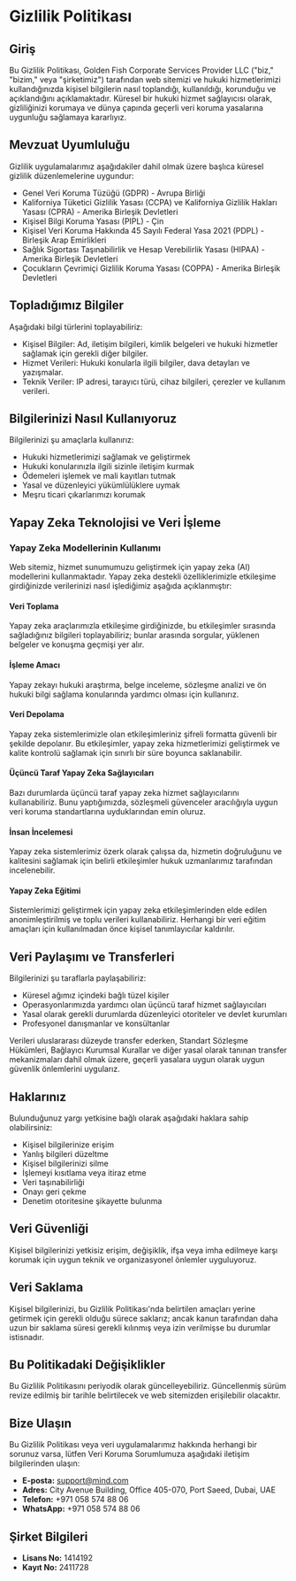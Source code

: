 # Gizlilik Politikası

## Giriş

Bu Gizlilik Politikası, Golden Fish Corporate Services Provider LLC ("biz," "bizim," veya "şirketimiz") tarafından web sitemizi ve hukuki hizmetlerimizi kullandığınızda kişisel bilgilerin nasıl toplandığı, kullanıldığı, korunduğu ve açıklandığını açıklamaktadır. Küresel bir hukuki hizmet sağlayıcısı olarak, gizliliğinizi korumaya ve dünya çapında geçerli veri koruma yasalarına uygunluğu sağlamaya kararlıyız.

## Mevzuat Uyumluluğu

Gizlilik uygulamalarımız aşağıdakiler dahil olmak üzere başlıca küresel gizlilik düzenlemelerine uygundur:

- Genel Veri Koruma Tüzüğü (GDPR) - Avrupa Birliği
- Kaliforniya Tüketici Gizlilik Yasası (CCPA) ve Kaliforniya Gizlilik Hakları Yasası (CPRA) - Amerika Birleşik Devletleri
- Kişisel Bilgi Koruma Yasası (PIPL) - Çin
- Kişisel Veri Koruma Hakkında 45 Sayılı Federal Yasa 2021 (PDPL) - Birleşik Arap Emirlikleri
- Sağlık Sigortası Taşınabilirlik ve Hesap Verebilirlik Yasası (HIPAA) - Amerika Birleşik Devletleri
- Çocukların Çevrimiçi Gizlilik Koruma Yasası (COPPA) - Amerika Birleşik Devletleri

## Topladığımız Bilgiler

Aşağıdaki bilgi türlerini toplayabiliriz:

- Kişisel Bilgiler: Ad, iletişim bilgileri, kimlik belgeleri ve hukuki hizmetler sağlamak için gerekli diğer bilgiler.
- Hizmet Verileri: Hukuki konularla ilgili bilgiler, dava detayları ve yazışmalar.
- Teknik Veriler: IP adresi, tarayıcı türü, cihaz bilgileri, çerezler ve kullanım verileri.

## Bilgilerinizi Nasıl Kullanıyoruz

Bilgilerinizi şu amaçlarla kullanırız:

- Hukuki hizmetlerimizi sağlamak ve geliştirmek
- Hukuki konularınızla ilgili sizinle iletişim kurmak
- Ödemeleri işlemek ve mali kayıtları tutmak
- Yasal ve düzenleyici yükümlülüklere uymak
- Meşru ticari çıkarlarımızı korumak

## Yapay Zeka Teknolojisi ve Veri İşleme

### Yapay Zeka Modellerinin Kullanımı

Web sitemiz, hizmet sunumumuzu geliştirmek için yapay zeka (AI) modellerini kullanmaktadır. Yapay zeka destekli özelliklerimizle etkileşime girdiğinizde verilerinizi nasıl işlediğimiz aşağıda açıklanmıştır:

#### Veri Toplama

Yapay zeka araçlarımızla etkileşime girdiğinizde, bu etkileşimler sırasında sağladığınız bilgileri toplayabiliriz; bunlar arasında sorgular, yüklenen belgeler ve konuşma geçmişi yer alır.

#### İşleme Amacı

Yapay zekayı hukuki araştırma, belge inceleme, sözleşme analizi ve ön hukuki bilgi sağlama konularında yardımcı olması için kullanırız.

#### Veri Depolama

Yapay zeka sistemlerimizle olan etkileşimleriniz şifreli formatta güvenli bir şekilde depolanır. Bu etkileşimler, yapay zeka hizmetlerimizi geliştirmek ve kalite kontrolü sağlamak için sınırlı bir süre boyunca saklanabilir.

#### Üçüncü Taraf Yapay Zeka Sağlayıcıları

Bazı durumlarda üçüncü taraf yapay zeka hizmet sağlayıcılarını kullanabiliriz. Bunu yaptığımızda, sözleşmeli güvenceler aracılığıyla uygun veri koruma standartlarına uyduklarından emin oluruz.

#### İnsan İncelemesi

Yapay zeka sistemlerimiz özerk olarak çalışsa da, hizmetin doğruluğunu ve kalitesini sağlamak için belirli etkileşimler hukuk uzmanlarımız tarafından incelenebilir.

#### Yapay Zeka Eğitimi

Sistemlerimizi geliştirmek için yapay zeka etkileşimlerinden elde edilen anonimleştirilmiş ve toplu verileri kullanabiliriz. Herhangi bir veri eğitim amaçları için kullanılmadan önce kişisel tanımlayıcılar kaldırılır.

## Veri Paylaşımı ve Transferleri

Bilgilerinizi şu taraflarla paylaşabiliriz:

- Küresel ağımız içindeki bağlı tüzel kişiler
- Operasyonlarımızda yardımcı olan üçüncü taraf hizmet sağlayıcıları
- Yasal olarak gerekli durumlarda düzenleyici otoriteler ve devlet kurumları
- Profesyonel danışmanlar ve konsültanlar

Verileri uluslararası düzeyde transfer ederken, Standart Sözleşme Hükümleri, Bağlayıcı Kurumsal Kurallar ve diğer yasal olarak tanınan transfer mekanizmaları dahil olmak üzere, geçerli yasalara uygun olarak uygun güvenlik önlemlerini uygularız.

## Haklarınız

Bulunduğunuz yargı yetkisine bağlı olarak aşağıdaki haklara sahip olabilirsiniz:

- Kişisel bilgilerinize erişim
- Yanlış bilgileri düzeltme
- Kişisel bilgilerinizi silme
- İşlemeyi kısıtlama veya itiraz etme
- Veri taşınabilirliği
- Onayı geri çekme
- Denetim otoritesine şikayette bulunma

## Veri Güvenliği

Kişisel bilgilerinizi yetkisiz erişim, değişiklik, ifşa veya imha edilmeye karşı korumak için uygun teknik ve organizasyonel önlemler uyguluyoruz.

## Veri Saklama

Kişisel bilgilerinizi, bu Gizlilik Politikası'nda belirtilen amaçları yerine getirmek için gerekli olduğu sürece saklarız; ancak kanun tarafından daha uzun bir saklama süresi gerekli kılınmış veya izin verilmişse bu durumlar istisnadır.

## Bu Politikadaki Değişiklikler

Bu Gizlilik Politikasını periyodik olarak güncelleyebiliriz. Güncellenmiş sürüm revize edilmiş bir tarihle belirtilecek ve web sitemizden erişilebilir olacaktır.

## Bize Ulaşın

Bu Gizlilik Politikası veya veri uygulamalarımız hakkında herhangi bir sorunuz varsa, lütfen Veri Koruma Sorumlumuza aşağıdaki iletişim bilgilerinden ulaşın:

- **E-posta:** support@mind.com
- **Adres:** City Avenue Building, Office 405-070, Port Saeed, Dubai, UAE
- **Telefon:** +971 058 574 88 06
- **WhatsApp:** +971 058 574 88 06

## Şirket Bilgileri

- **Lisans No:** 1414192
- **Kayıt No:** 2411728